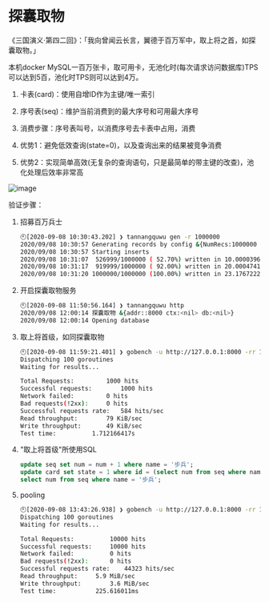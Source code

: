 # 探囊取物

《三国演义·第四二回》：「我向曾闻云长言，翼德于百万军中，取上将之首，如探囊取物。」

本机docker MySQL一百万张卡，取可用卡，无池化时(每次请求访问数据库)TPS可以达到5百，池化时TPS则可以达到4万。

1. 卡表(card)：使用自增ID作为主键/唯一索引
2. 序号表(seq)：维护当前消费到的最大序号和可用最大序号
3. 消费步骤：序号表叫号，以消费序号去卡表中占用，消费

1. 优势1：避免低效查询(state=0)，以及查询出来的结果被竞争消费
2. 优势2：实现简单高效(无复杂的查询语句，只是最简单的带主键的改查)，池化处理后效率非常高

![image](https://user-images.githubusercontent.com/1940588/92442802-162adf00-f1e3-11ea-807b-3715fd74081c.png)

验证步骤：

1. 招募百万兵士
    ```bash
    🕙[2020-09-08 10:30:43.202] ❯ tannangquwu gen -r 1000000
    2020/09/08 10:30:57 Generating records by config &{NumRecs:1000000 BatchSize:1000 LogSeconds:10}
    2020/09/08 10:30:57 Starting inserts
    2020/09/08 10:31:07  526999/1000000 ( 52.70%) written in 10.000039601s, avg: 18.975µs/record, 52699.69 records/s
    2020/09/08 10:31:17  919999/1000000 ( 92.00%) written in 20.000474198s, avg: 21.739µs/record, 45998.86 records/s
    2020/09/08 10:31:20 1000000/1000000 (100.00%) written in 23.176722212s, avg: 23.176µs/record, 43146.74 records/s
    ```
1. 开启探囊取物服务
    ```bash
    🕙[2020-09-08 11:50:56.164] ❯ tannangquwu http
    2020/09/08 12:00:14 探囊取物 &{addr::8000 ctx:<nil> db:<nil>}
    2020/09/08 12:00:14 Opening database
    ```
1. 取上将首级，如同探囊取物
    ```bash
    🕙[2020-09-08 11:59:21.401] ❯ gobench -u http://127.0.0.1:8000 -rr 1000
    Dispatching 100 goroutines
    Waiting for results...

    Total Requests:			1000 hits
    Successful requests:		1000 hits
    Network failed:			0 hits
    Bad requests(!2xx):		0 hits
    Successful requests rate:	584 hits/sec
    Read throughput:		79 KiB/sec
    Write throughput:		49 KiB/sec
    Test time:			1.712166417s
    ```
1. "取上将首级"所使用SQL
    ```sql
    update seq set num = num + 1 where name = '步兵';
    update card set state = 1 where id = (select num from seq where name = '步兵') and state = 0;
    select num from seq where name = '步兵';
    ```
1. pooling
    ```bash
   🕙[2020-09-08 13:43:26.938] ❯ gobench -u http://127.0.0.1:8000 -rr 10000
   Dispatching 100 goroutines
   Waiting for results...

   Total Requests:			10000 hits
   Successful requests:		10000 hits
   Network failed:			0 hits
   Bad requests(!2xx):		0 hits
   Successful requests rate:	44323 hits/sec
   Read throughput:		5.9 MiB/sec
   Write throughput:		3.6 MiB/sec
   Test time:			225.616011ms
   ```